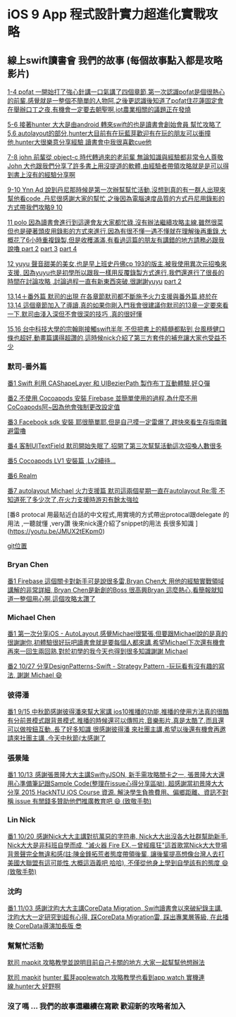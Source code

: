 
# iOS 9 App 程式設計實力超進化實戰攻略

## 線上swift讀書會 我們的故事 (每個故事點入都是攻略影片)


[1-4 pofat 一開始打了強心針講一口氣講了四個章節,第一次認識pofat是個很熱心的前輩,感覺就是一整個不簡單的人物阿,之後更認識後知道了pofat住花蓮固定會在舉辦口丁之夜,有機會一定要去朝聖啊,iot農業相關的議題正在發燒](https://www.youtube.com/watch?v=e3R_FUot8LI&feature=youtu.be
)

[5-6 接著hunter	大大是由android 轉來swift的也是讀書會創始會員 幫忙攻略了5,6 autolayout的部分,hunter大目前有在玩藍芽歡迎有在玩的朋友可以衝撞他,hunter大很樂意分享經驗 讀書會中我很喜歡cue他 ](https://www.youtube.com/watch?v=v1zvPIWxcfA&feature=youtu.be)

[7-8 john	前輩從 object-c 時代轉過來的老前輩 無論知識與經驗都非常令人尊敬 John 大也跟我們分享了許多書上用沒提道的軟體,由經驗者帶領攻略就是是可以得到書上沒有的經驗分享啊](https://youtu.be/h-QJCzVHe5Q)

[9-10 Ynn Ad	說到丹尼那時候是第一次辦幫幫忙活動,沒想到真的有一群人出現來幫他看code ,丹尼很感謝大家的幫忙,之後因為電腦速度品質的方式丹尼用錄影的方式帶我們攻略9 10 ](https://www.facebook.com/ynn.ad3/videos/10209965759848798/)

[11 polo 因為讀書會進行到這邊會友大家都忙碌,沒有辦法繼續攻略主線,雖然很菜但也是硬著頭皮用錄影的方式來進行,因為有很不懂一遇不懂就在理解後再重錄,大概花了6小時重複錄製,但是收穫滿滿,有看過這篇的朋友有講錯的地方請務必跟我說嚕	](https://youtu.be/g2gex9p1p_I)
[part 2](https://youtu.be/OHVB01Er3Nk)
[part 3](https://youtu.be/PaGipYuc6U0)
[part 4](https://youtu.be/F0BxCHksl6A)

[12 yuyu 聲音甜美的美女,也是早上班史丹佛cp 193的版主,被我使用異次元招喚來支援, 因為yuyu也是初學所以跟我一樣用反覆錄製方式進行,我們還進行了很長的時間在討論攻略 ,討論過程一直有新東西突破,很謝謝yuyu]( https://youtu.be/T3vcgLqiHJo)
[part 2](https://youtu.be/d9HXAHIHYRo)							

[13,14＋番外篇 默司的出現 在各章節默司都不斷施予火力支援與番外篇,終於在13,14 這個章節加入了導讀,真的如果你剛入門我會很建議你默司的13章一定要來看一下,默司由淺入深但不會很深的技巧 ,真的很好懂 ](https://www.youtube.com/watch?v=5W_SSZMwTMo&feature=youtu.be)

[15,16 台中科技大學的宗翰剛接觸swift半年 不但把書上的精髓都點到,台風穩健口條也超好,動畫篇講得超讚的,這時候nick介紹了第三方套件的補充讓大家也受益不少 ](https://youtu.be/2H0kGsxt8Ic)





### 默司-番外篇			

[番1 Swift 利用 CAShapeLayer 和 UIBezierPath 製作布丁互動體驗,好Ｑ彈](https://www.youtube.com/playlist?list=PLimSISlC6rNH01lAuPBh_5ycsA51Rj_ms)

[番2 不使用 Cocoapods 安裝 Firebase 並簡單使用的過程,為什麼不用CoCoapods阿~因為他會強制更改設定值](https://youtu.be/kPbPsGRImIo)



[番3 Facebook sdk 安裝 耶很簡單耶,但是自己摸一定雷爆了,趕快來看生存指南難避雷嚕](https://www.facebook.com/mosluce/videos/10210792933919168/)

[番4 客制UITextField 默司開始失眠了,招開了第三次幫幫活動這次招喚人數很多](https://youtu.be/cJKUevCFY0k)

[番5 Cocoapods LV1 安裝篇 ,Lv2續待...	](https://www.youtube.com/watch?v=uPfCYh_IDjQ)

[番6 Realm](https://www.youtube.com/playlist?list=PLimSISlC6rNFrg1K_a43iBKAdU4MB8B1)

[番7 autolayout Michael 火力支援篇 默司這兩個星期一直在autolayout Re:零 不知道死了多少次了,在火力支援時游刃有餘太強拉](https://youtu.be/0XTJwZRSS_g)

[番8 protocal 用最貼近白話的中文程式,用實境的方式帶出protocal跟delegate 的用法 ,一聽就懂 ,very讚 後來nick還介紹了snippet的用法 長很多知識 ]
(https://youtu.be/JMUX2tEKpm0)

[git位置](https://github.com/mosluce/GUCustomizeViews)									



### Bryan Chen

[番1 Firebase 這個關卡對新手可是說很多雷,Bryan Chen大 用他的經驗實戰領域講解的非常詳細, Bryan Chen是新創的Boss 很高興Bryan 這麼熱心,看簡報就知道一整個用心啊,這個攻略太讚了](https://www.youtube.com/watch?v=11jt9U95ymU			
)

### Michael Chen
[番1 第一次分享iOS - AutoLayout,感覺Michael很緊張,但要跟Michael說的是真的很謝謝你,初體驗很好玩吧讀書會就是要每個人都來講,希望Michael下次還有機會再來一回生兩回熟,對於初學的我今天也得到很多知識謝謝 Michael](https://youtu.be/eOAozUhjoDA)

[番2 10/27 分享DesignPatterns-Swift - Strategy Pattern -玩玩看有沒有趣的寫法, 謝謝 Michael :smile:](https://www.youtube.com/watch?v=bsNBFS5Eg5Q)


### 彼得潘
[番1 9/15 中秋節感謝彼得潘來幫大家講 ios10推播的功能,推播的使用方法真的很酷 有分前景模式跟背景模式,推播的時候還可以傳照片,音樂影片,真是太酷了,而且還可以做按鈕互動..長了好多知識 很感謝彼得潘 來社團主講,希望以後還有機會再邀請來社團主講 .今天中秋節(太感謝了](https://www.youtube.com/watch?v=ePZaV_sd0KI)


### 張景隆
[番1 10/13  感謝張景隆大大主講SwiftyJSON, 新手需攻略關卡之一, 張景隆大大還用心準備筆記跟Sample Code(整理在issue心得分享區呦), 超感謝當初景隆大大分享 2015 HackNTU iOS Course 資源. 解決學生負擔費用、偏鄉距離、資訊不對稱 issue 有閒錢多贊助他們推廣教育吧 :smile: (致敬手勢)](https://www.youtube.com/watch?v=lbVuYwHYqWg) 
  
   
### Lin Nick
[番1 10/20  感謝Nick大大主講對抗萬惡的字符串, Nick大大出沒各大社群幫助新手, Nick大大是非科班自學而成, "滅火器 Fire EX.－曾經瘋狂"這首歌當Nick大大登場背景聲完全無違和感(註:陳金鋒拓荒者態度帶領後輩, 讓後輩提高想像台灣人去打美國大聯盟有這可能性,大概這涵義吧 哈哈), 不僅從他身上學到自學該有的態度 :smile: (致敬手勢)](https://www.facebook.com/nicklin.69/videos/1409174642446349/)
 

### 沈昀
[番1 11/03  感謝沈昀大大主講CoreData Migration, Swift讀書會以來破紀錄主講, 沈昀大大一定研究到超有心得, 踩CoreData Migration雷, 踩出專業層等級, 在此播映 CoreData導演加長版 :sunglasses:](https://www.youtube.com/watch?v=wQl71E4Xzfw)

### 幫幫忙活動

[默司 	mapkit 攻略教學並說明目前自己卡關的地方,大家一起幫幫他想辦法](https://www.facebook.com/mosluce/videos/10210599074672808/)

[默司 	mapkit](https://www.youtube.com/watch?v=w5ijtrUpUQA&feature=em-upload_owner)
[hunter	藍芽applewatch 攻略教學也看到app watch 實機連線,hunter大 好野啊](https://youtu.be/Jb6GDYV5Dho)


### 沒了嗎 ...  我們的故事還繼續在寫歐 歡迎新的攻略者加入
